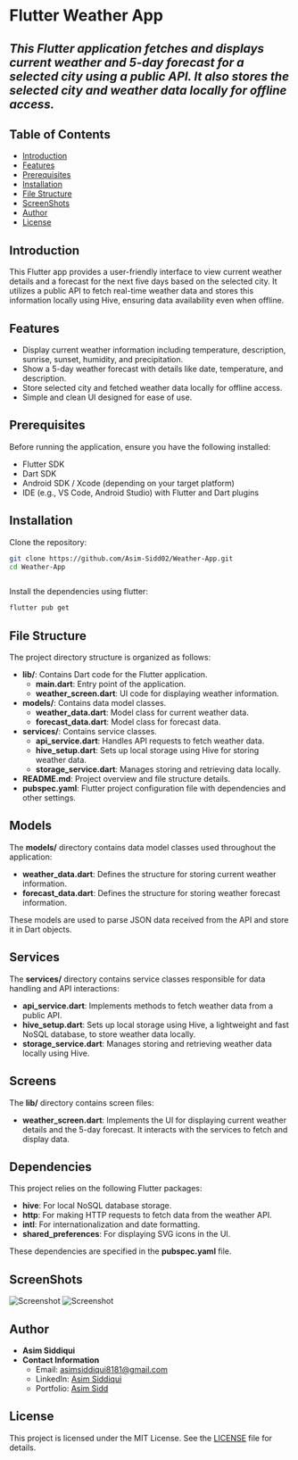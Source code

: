 # Flutter Weather App

## _This Flutter application fetches and displays current weather and 5-day forecast for a selected city using a public API. It also stores the selected city and weather data locally for offline access._

## Table of Contents

- [Introduction](#introduction)
- [Features](#features)
- [Prerequisites](#prerequisites)
- [Installation](#installation)
- [File Structure](#file-structure)
- [ScreenShots](#screenshots)
- [Author](#author)
- [License](#license)

## Introduction

This Flutter app provides a user-friendly interface to view current weather details and a forecast for the next five days based on the selected city. It utilizes a public API to fetch real-time weather data and stores this information locally using Hive, ensuring data availability even when offline.

## Features

- Display current weather information including temperature, description, sunrise, sunset, humidity, and precipitation.
- Show a 5-day weather forecast with details like date, temperature, and description.
- Store selected city and fetched weather data locally for offline access.
- Simple and clean UI designed for ease of use.

## Prerequisites

Before running the application, ensure you have the following installed:

- Flutter SDK
- Dart SDK
- Android SDK / Xcode (depending on your target platform)
- IDE (e.g., VS Code, Android Studio) with Flutter and Dart plugins

## Installation

Clone the repository:

```sh
git clone https://github.com/Asim-Sidd02/Weather-App.git
cd Weather-App



```

Install the dependencies using flutter:

```sh
flutter pub get
```

## File Structure

The project directory structure is organized as follows:

- **lib/**: Contains Dart code for the Flutter application.
  - **main.dart**: Entry point of the application.
  - **weather_screen.dart**: UI code for displaying weather information.
- **models/**: Contains data model classes.
  - **weather_data.dart**: Model class for current weather data.
  - **forecast_data.dart**: Model class for forecast data.
- **services/**: Contains service classes.
  - **api_service.dart**: Handles API requests to fetch weather data.
  - **hive_setup.dart**: Sets up local storage using Hive for storing weather data.
  - **storage_service.dart**: Manages storing and retrieving data locally.
- **README.md**: Project overview and file structure details.
- **pubspec.yaml**: Flutter project configuration file with dependencies and other settings.

## Models

The **models/** directory contains data model classes used throughout the application:

- **weather_data.dart**: Defines the structure for storing current weather information.
- **forecast_data.dart**: Defines the structure for storing weather forecast information.

These models are used to parse JSON data received from the API and store it in Dart objects.

## Services

The **services/** directory contains service classes responsible for data handling and API interactions:

- **api_service.dart**: Implements methods to fetch weather data from a public API.
- **hive_setup.dart**: Sets up local storage using Hive, a lightweight and fast NoSQL database, to store weather data locally.
- **storage_service.dart**: Manages storing and retrieving weather data locally using Hive.

## Screens

The **lib/** directory contains screen files:

- **weather_screen.dart**: Implements the UI for displaying current weather details and the 5-day forecast. It interacts with the services to fetch and display data.

## Dependencies

This project relies on the following Flutter packages:

- **hive**: For local NoSQL database storage.
- **http**: For making HTTP requests to fetch data from the weather API.
- **intl**: For internationalization and date formatting.
- **shared_preferences**: For displaying SVG icons in the UI.
  
These dependencies are specified in the **pubspec.yaml** file.

## ScreenShots
<img src="https://github.com/Asim-Sidd02/Weather-App/blob/main/ss1.jpg" alt="Screenshot">
<img src="https://github.com/Asim-Sidd02/Weather-App/blob/main/ss2.jpg" alt="Screenshot">




## Author

- **Asim Siddiqui**
- **Contact Information**
  - Email: asimsiddiqui8181@gmail.com
  - LinkedIn: [Asim Siddiqui](https://www.linkedin.com/in/asim-siddiqui-a71731229/)
  - Portfolio: [Asim Sidd](https://asimsidd.vercel.app/)


## License

This project is licensed under the MIT License. See the [LICENSE](LICENSE) file for details.


